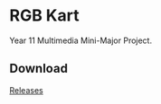 # RGB Kart
Year 11 Multimedia Mini-Major Project. 

## Download
[Releases](https://github.com/dippyshere/RGBNext/releases/)
